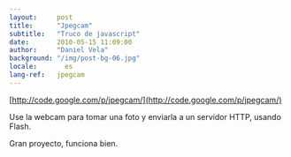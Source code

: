```yaml
---
layout:     post
title:      "Jpegcam"
subtitle:   "Truco de javascript"
date:       2010-05-15 11:09:00
author:     "Daniel Vela"
background: "/img/post-bg-06.jpg"
locale:       es
lang-ref:   jpegcam
---
```


[http://code.google.com/p/jpegcam/](http://code.google.com/p/jpegcam/)     

Use la webcam para tomar una foto y enviarla a un servidor HTTP, usando Flash.

Gran proyecto, funciona bien.


